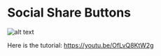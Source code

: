 # Social Share Buttons

![alt text](https://github.com/[aminulbinnoor]/[social-share-icons]/blob/[main]/social-share-icon.png?raw=true)

Here is the tutorial: https://youtu.be/OfLvQ8KtW2g

